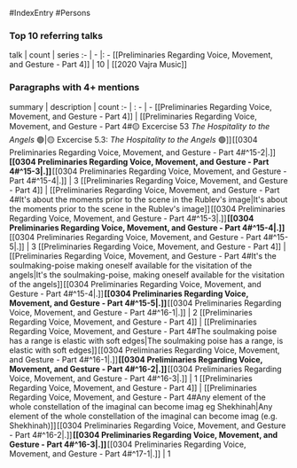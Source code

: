 #IndexEntry #Persons

### Top 10 referring talks
talk | count | series
:- | - |: -
[[Preliminaries Regarding Voice, Movement, and Gesture - Part 4]] | 10 | [[2020 Vajra Music]]

### Paragraphs with 4+ mentions
summary | description | count
:- | : - | -
[[Preliminaries Regarding Voice, Movement, and Gesture - Part 4]] | [[Preliminaries Regarding Voice, Movement, and Gesture - Part 4#🟡 Excercise 53 _The Hospitality to the Angels_ 🟢\|🟡 Excercise 5.3: _The Hospitality to the Angels_ 🟢]] [[0304 Preliminaries Regarding Voice, Movement, and Gesture - Part 4#^15-2\|.]] **[[0304 Preliminaries Regarding Voice, Movement, and Gesture - Part 4#^15-3\|.]]** [[0304 Preliminaries Regarding Voice, Movement, and Gesture - Part 4#^15-4\|.]] | 3
[[Preliminaries Regarding Voice, Movement, and Gesture - Part 4]] | [[Preliminaries Regarding Voice, Movement, and Gesture - Part 4#It's about the moments prior to the scene in the Rublev's image\|It's about the moments prior to the scene in the Rublev's image]] [[0304 Preliminaries Regarding Voice, Movement, and Gesture - Part 4#^15-3\|.]] **[[0304 Preliminaries Regarding Voice, Movement, and Gesture - Part 4#^15-4\|.]]** [[0304 Preliminaries Regarding Voice, Movement, and Gesture - Part 4#^15-5\|.]] | 3
[[Preliminaries Regarding Voice, Movement, and Gesture - Part 4]] | [[Preliminaries Regarding Voice, Movement, and Gesture - Part 4#It's the soulmaking-poise making oneself available for the visitation of the angels\|It's the soulmaking-poise, making oneself available for the visitation of the angels]] [[0304 Preliminaries Regarding Voice, Movement, and Gesture - Part 4#^15-4\|.]] **[[0304 Preliminaries Regarding Voice, Movement, and Gesture - Part 4#^15-5\|.]]** [[0304 Preliminaries Regarding Voice, Movement, and Gesture - Part 4#^16-1\|.]] | 2
[[Preliminaries Regarding Voice, Movement, and Gesture - Part 4]] | [[Preliminaries Regarding Voice, Movement, and Gesture - Part 4#The soulmaking poise has a range is elastic with soft edges\|The soulmaking poise has a range, is elastic with soft edges]] [[0304 Preliminaries Regarding Voice, Movement, and Gesture - Part 4#^16-1\|.]] **[[0304 Preliminaries Regarding Voice, Movement, and Gesture - Part 4#^16-2\|.]]** [[0304 Preliminaries Regarding Voice, Movement, and Gesture - Part 4#^16-3\|.]] | 1
[[Preliminaries Regarding Voice, Movement, and Gesture - Part 4]] | [[Preliminaries Regarding Voice, Movement, and Gesture - Part 4#Any element of the whole constellation of the imaginal can become imag eg Shekhinah\|Any element of the whole constellation of the imaginal can become imag (e.g. Shekhinah)]] [[0304 Preliminaries Regarding Voice, Movement, and Gesture - Part 4#^16-2\|.]] **[[0304 Preliminaries Regarding Voice, Movement, and Gesture - Part 4#^16-3\|.]]** [[0304 Preliminaries Regarding Voice, Movement, and Gesture - Part 4#^17-1\|.]] | 1

